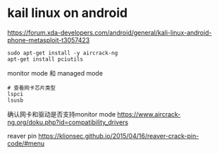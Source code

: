 
# kail linux on android
https://forum.xda-developers.com/android/general/kali-linux-android-phone-metasploit-t3057423


```
sudo apt-get install -y aircrack-ng
apt-get install pciutils
```

monitor mode 和 managed mode
```
# 查看网卡芯片类型
lspci
lsusb
```

确认网卡和驱动是否支持monitor mode
https://www.aircrack-ng.org/doku.php?id=compatibility_drivers


reaver pin
https://klionsec.github.io/2015/04/16/reaver-crack-pin-code/#menu